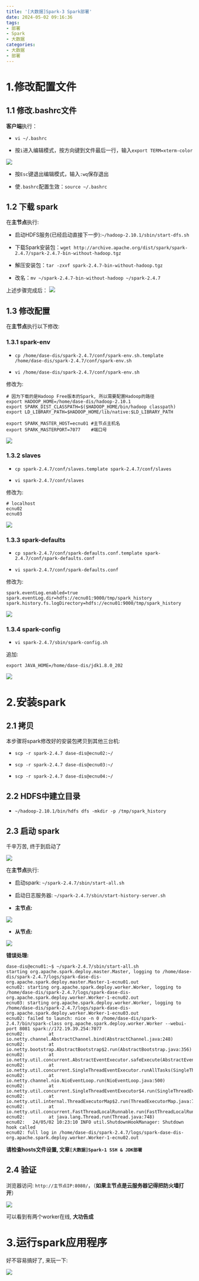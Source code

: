 ```yaml
---
title: '[大数据]Spark-3 Spark部署'
date: 2024-05-02 09:16:36
tags:
- 部署 
- Spark
- 大数据
categories: 
- 大数据
- 部署
---
```


# 1.修改配置文件

## 1.1 修改.bashrc文件

**客户端**执行：

- `vi ~/.bashrc`

- 按`i`进入编辑模式，按方向键到文件最后一行，输入`export TERM=xterm-color`

![](https://cdn.jsdelivr.net/gh/oixel64/imgs/imgs/202404292240144.png)

- 按`Esc`键退出编辑模式，输入`:wq`保存退出

- 使`.bashrc`配置生效：`source ~/.bashrc`


## 1.2 下载 spark

在**主节点**执行:

- 启动HDFS服务(已经启动直接下一步):`~/hadoop-2.10.1/sbin/start-dfs.sh`

- 下载Spark安装包：`wget http://archive.apache.org/dist/spark/spark-2.4.7/spark-2.4.7-bin-without-hadoop.tgz`

- 解压安装包：`tar -zxvf spark-2.4.7-bin-without-hadoop.tgz`

- 改名：`mv ~/spark-2.4.7-bin-without-hadoop ~/spark-2.4.7`

上述步骤完成后：
![](https://cdn.jsdelivr.net/gh/oixel64/imgs/imgs/202404292257700.png)


## 1.3 修改配置

在**主节点**执行以下修改:

### 1.3.1 spark-env

- `cp /home/dase-dis/spark-2.4.7/conf/spark-env.sh.template /home/dase-dis/spark-2.4.7/conf/spark-env.sh`

- `vi /home/dase-dis/spark-2.4.7/conf/spark-env.sh`

修改为:

```shell
# 因为下载的是Hadoop Free版本的Spark, 所以需要配置Hadoop的路径
export HADOOP_HOME=/home/dase-dis/hadoop-2.10.1
export SPARK_DIST_CLASSPATH=$($HADOOP_HOME/bin/hadoop classpath)
export LD_LIBRARY_PATH=$HADOOP_HOME/lib/native:$LD_LIBRARY_PATH

export SPARK_MASTER_HOST=ecnu01 #主节点主机名
export SPARK_MASTERPORT=7077    #端口号
```

![](https://cdn.jsdelivr.net/gh/oixel64/imgs/imgs/202405020927048.png)

### 1.3.2 slaves

- `cp spark-2.4.7/conf/slaves.template spark-2.4.7/conf/slaves`

- `vi spark-2.4.7/conf/slaves`

修改为:

```shell
# localhost
ecnu02
ecnu03
```

![](https://cdn.jsdelivr.net/gh/oixel64/imgs/imgs/202405020930661.png)

### 1.3.3 spark-defaults

- `cp spark-2.4.7/conf/spark-defaults.conf.template spark-2.4.7/conf/spark-defaults.conf`

- `vi spark-2.4.7/conf/spark-defaults.conf`

修改为:

```shell
spark.eventLog.enabled=true
spark.eventLog.dir=hdfs://ecnu01:9000/tmp/spark_history
spark.history.fs.logDirectory=hdfs://ecnu01:9000/tmp/spark_history
```

![](https://cdn.jsdelivr.net/gh/oixel64/imgs/imgs/202405020941828.png)

### 1.3.4 spark-config

- `vi spark-2.4.7/sbin/spark-config.sh`

追加:

```
export JAVA_HOME=/home/dase-dis/jdk1.8.0_202
```

![](https://cdn.jsdelivr.net/gh/oixel64/imgs/imgs/202405020945282.png)

# 2.安装spark

## 2.1 拷贝

本步骤将spark修改好的安装包拷贝到其他三台机:

- `scp -r spark-2.4.7 dase-dis@ecnu02:~/`

- `scp -r spark-2.4.7 dase-dis@ecnu03:~/`

- `scp -r spark-2.4.7 dase-dis@ecnu04:~/`

## 2.2 HDFS中建立目录

- `~/hadoop-2.10.1/bin/hdfs dfs -mkdir -p /tmp/spark_history`

## 2.3 启动 spark

千辛万苦, 终于到启动了

![](https://cdn.jsdelivr.net/gh/oixel64/imgs/imgs/202405021003091.png)

在**主节点**执行:

- 启动spark: `~/spark-2.4.7/sbin/start-all.sh`

- 启动日志服务器: `~/spark-2.4.7/sbin/start-history-server.sh`

- **主节点:**

![](https://cdn.jsdelivr.net/gh/oixel64/imgs/imgs/202405021043271.png)

- **从节点:**

![](https://cdn.jsdelivr.net/gh/oixel64/imgs/imgs/202405021047418.png)


**错误处理:**

```
dase-dis@ecnu01:~$ ~/spark-2.4.7/sbin/start-all.sh
starting org.apache.spark.deploy.master.Master, logging to /home/dase-dis/spark-2.4.7/logs/spark-dase-dis-org.apache.spark.deploy.master.Master-1-ecnu01.out
ecnu02: starting org.apache.spark.deploy.worker.Worker, logging to /home/dase-dis/spark-2.4.7/logs/spark-dase-dis-org.apache.spark.deploy.worker.Worker-1-ecnu02.out
ecnu03: starting org.apache.spark.deploy.worker.Worker, logging to /home/dase-dis/spark-2.4.7/logs/spark-dase-dis-org.apache.spark.deploy.worker.Worker-1-ecnu03.out
ecnu02: failed to launch: nice -n 0 /home/dase-dis/spark-2.4.7/bin/spark-class org.apache.spark.deploy.worker.Worker --webui-port 8081 spark://172.19.39.254:7077
ecnu02:         at io.netty.channel.AbstractChannel.bind(AbstractChannel.java:248)
ecnu02:         at io.netty.bootstrap.AbstractBootstrap$2.run(AbstractBootstrap.java:356)
ecnu02:         at io.netty.util.concurrent.AbstractEventExecutor.safeExecute(AbstractEventExecutor.java:164)
ecnu02:         at io.netty.util.concurrent.SingleThreadEventExecutor.runAllTasks(SingleThreadEventExecutor.java:472)
ecnu02:         at io.netty.channel.nio.NioEventLoop.run(NioEventLoop.java:500)
ecnu02:         at io.netty.util.concurrent.SingleThreadEventExecutor$4.run(SingleThreadEventExecutor.java:989)
ecnu02:         at io.netty.util.internal.ThreadExecutorMap$2.run(ThreadExecutorMap.java:74)
ecnu02:         at io.netty.util.concurrent.FastThreadLocalRunnable.run(FastThreadLocalRunnable.java:30)
ecnu02:         at java.lang.Thread.run(Thread.java:748)
ecnu02:   24/05/02 10:23:10 INFO util.ShutdownHookManager: Shutdown hook called
ecnu02: full log in /home/dase-dis/spark-2.4.7/logs/spark-dase-dis-org.apache.spark.deploy.worker.Worker-1-ecnu02.out
```

**请检查hosts文件设置, 文章`[大数据]Spark-1 SSH & JDK部署`**

## 2.4 验证

浏览器访问: `http://主节点IP:8080/`，（**如果主节点是云服务器记得把防火墙打开**）

![](https://cdn.jsdelivr.net/gh/oixel64/imgs/imgs/202405021116322.png)

可以看到有两个worker在线, **大功告成**

# 3.运行spark应用程序

好不容易搞好了, 来玩一下: 



![](https://cdn.jsdelivr.net/gh/oixel64/imgs/imgs/202405021152426.png)

